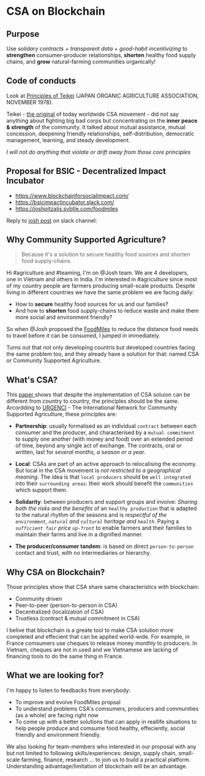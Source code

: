 # CSA on Blockchain

## Purpose

Use _solidary contracts_ + _transparent data_ + _good-habit incentivizing_ to __strengthen__ consumer-producer relationships, __shorten__ healthy food supply chains, and __grow__ natural-farming communities organically!

## Code of conducts

Look at [Principles of Teikei](http://urgenci.net/principles-of-teikei) (JAPAN ORGANlC AGRICULTURE ASSOCIATION, NOVEMBER 1978). 

Teikei - [the original](http://urgenci.net/csa-history/) of today worldwide CSA movement - did not say anything about fighting big bad corps but concentrating on the __inner peace & strength__ of the community. It talked about mutual assistance, mutual concession, deepening friendly relationships, self-distribution, democratic management, learning, and steady development.

*I will not do anything that violate or drift away from those core principles*

## Proposal for BSIC - Decentralized Impact Incubator
* https://www.blockchainforsocialimpact.com/
* https://bsicimpactincubator.slack.com/
* https://joshpitzalis.svbtle.com/foodmiles

Reply to [josh post](https://bsicimpactincubator.slack.com/archives/C9T4UB9BP/p1522668345000123) on slack channel:

## Why Community Supported Agriculture?

> Because it's a solution to secure healthy food sources and shorten food supply-chains

Hi #agriculture and #teaming, I'm on @Josh team. We are 4 developers, one in Vietnam and others in India. I'm interested in #agriculture  since most of my country people are farmers producing small-scale products.
Despite living in different countries we have the same problem we are facing daily:
* How to **secure** healthy food sources for us and our families?
* And how to **shorten** food supply-chains to reduce waste and make them more social and environment friendly?

So when @Josh proposed the [FoodMiles](https://joshpitzalis.svbtle.com/foodmiles) to reduce the distance food needs to travel before it can be consumed, I jumped in immediately.

Turns out that not only developing countris but developed countries facing the same problem too, and they already have a solution for that: named CSA or Community Supported Agriculture.

## What's CSA?

This [paper ](http://urgenci.net/wp-content/uploads/2015/02/PAROT_CASS_ARTICLE_2015.pdf) shows that despite the implementation of CSA soluion can be different from country to country, the principles should be the same.
 Arcordding to [URGENCI](http://urgenci.net/) - The International Network for Community Supported Agriculture, these principles are:

* __Partnership__: usually formalised as an individual `contract` between each consumer and the producer, and characterised by a `mutual commitment` to supply one another (with money and food) over an extended period of time, beyond any single act of exchange. The contracts, oral or written, last for _several months, a season or a year_.

* __Local__: CSAs are part of an active approach to relocalising the economy. But local in the CSA movement is _not restricted to a geographical meaning_. The idea is that `local producers` should be `well integrated` into their `surrounding areas`: their work should benefit the `communities` which support them.

* __Solidarity__: between producers and support groups and involve: _Sharing both the risks and the benefits_ of an `healthy production` that is adapted to the natural rhythm of the seasons and is _respectful of the `environment`, `natural` and `cultural` heritage and `health`_. Paying a _`sufficient fair` price `up-front`_ to enable farmers and their families to maintain their farms and live in a dignified manner.

* __The producer/consumer tandem__: is based on direct `person-to-person` contact and trust, with no intermediaries or hierarchy.

## Why CSA on Blockchain?

Those principles show that CSA share same characteristics with blockchain:
* Community driven
* Peer-to-peer (person-to-person in CSA)
* Decentralized (localization of CSA)
* Trustless (contract & mutual commitment in CSA)

I belive that blockchain is a greate tool to make CSA solution more completed and effecient that can be applied world-wide. For example, in France comsumers use cheques to release money monthly to producers. In Vietnam, cheques are not in used and we Vietnamese are lacking of financing tools to do the same thing in France.

## What we are looking for?

I'm happy to listen to feedbacks from everybody:
* To improve and evolve FoodMiles propsal
* To understand problems CSA's comsumers, producers and communities (as a whole) are facing right now
* To come up with a better solutions that can apply in reallife situations to help people produce and comsume food healthy, effeciently, social friendly and environment friendly.

We also looking for team-members who interested in our proposal with any but not limited to following skills/experiences: design, supply chain, small-scale farming, finance, research ... to join us to build a practical platform. Understanding advantage/limitation of blockchain will be an advantage.
